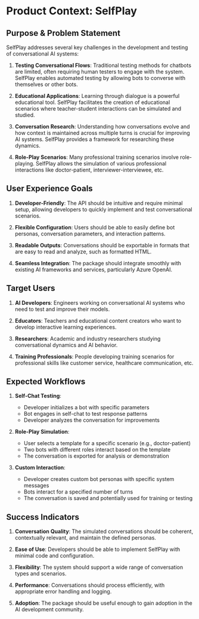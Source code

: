 # Product Context: SelfPlay

## Purpose & Problem Statement

SelfPlay addresses several key challenges in the development and testing of conversational AI systems:

1. **Testing Conversational Flows**: Traditional testing methods for chatbots are limited, often requiring human testers to engage with the system. SelfPlay enables automated testing by allowing bots to converse with themselves or other bots.

2. **Educational Applications**: Learning through dialogue is a powerful educational tool. SelfPlay facilitates the creation of educational scenarios where teacher-student interactions can be simulated and studied.

3. **Conversation Research**: Understanding how conversations evolve and how context is maintained across multiple turns is crucial for improving AI systems. SelfPlay provides a framework for researching these dynamics.

4. **Role-Play Scenarios**: Many professional training scenarios involve role-playing. SelfPlay allows the simulation of various professional interactions like doctor-patient, interviewer-interviewee, etc.

## User Experience Goals

1. **Developer-Friendly**: The API should be intuitive and require minimal setup, allowing developers to quickly implement and test conversational scenarios.

2. **Flexible Configuration**: Users should be able to easily define bot personas, conversation parameters, and interaction patterns.

3. **Readable Outputs**: Conversations should be exportable in formats that are easy to read and analyze, such as formatted HTML.

4. **Seamless Integration**: The package should integrate smoothly with existing AI frameworks and services, particularly Azure OpenAI.

## Target Users

1. **AI Developers**: Engineers working on conversational AI systems who need to test and improve their models.

2. **Educators**: Teachers and educational content creators who want to develop interactive learning experiences.

3. **Researchers**: Academic and industry researchers studying conversational dynamics and AI behavior.

4. **Training Professionals**: People developing training scenarios for professional skills like customer service, healthcare communication, etc.

## Expected Workflows

1. **Self-Chat Testing**:
   - Developer initializes a bot with specific parameters
   - Bot engages in self-chat to test response patterns
   - Developer analyzes the conversation for improvements

2. **Role-Play Simulation**:
   - User selects a template for a specific scenario (e.g., doctor-patient)
   - Two bots with different roles interact based on the template
   - The conversation is exported for analysis or demonstration

3. **Custom Interaction**:
   - Developer creates custom bot personas with specific system messages
   - Bots interact for a specified number of turns
   - The conversation is saved and potentially used for training or testing

## Success Indicators

1. **Conversation Quality**: The simulated conversations should be coherent, contextually relevant, and maintain the defined personas.

2. **Ease of Use**: Developers should be able to implement SelfPlay with minimal code and configuration.

3. **Flexibility**: The system should support a wide range of conversation types and scenarios.

4. **Performance**: Conversations should process efficiently, with appropriate error handling and logging.

5. **Adoption**: The package should be useful enough to gain adoption in the AI development community.
